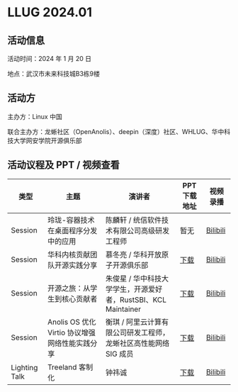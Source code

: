 # LLUG 2024.01

## 活动信息

活动时间：2024 年 1 月 20 日

地点：武汉市未来科技城B3栋9楼



## 活动方

主办方：Linux 中国

联合主办方：龙蜥社区（OpenAnolis）、deepin（深度）社区、WHLUG、华中科技大学网安学院开源俱乐部



## 活动议程及 PPT / 视频查看

| 类型    | 主题                    | 演讲者 | PPT 下载地址 | 视频录播 |
| ------- | ----------------------- | ------ | ------------ | -------- |
| Session| 玲珑-容器技术在桌面程序分发中的应用            | 陈麟轩 / 统信软件技术有限公司高级研发工程师                  | 暂无                                                         | [Bilibili](https://www.bilibili.com/video/BV18c411x7q8/) |
| Session       | 华科内核贡献团队开源实践分享                   | 慕冬亮 / 华科开放原子开源俱乐部                              | [下载](https://github.com/Linux-CN/LLUG-Shares/blob/main/Wuhan/2024.01-UnionTech/%E5%8D%8E%E7%A7%91%E5%86%85%E6%A0%B8%E8%B4%A1%E7%8C%AE%E5%9B%A2%E9%98%9F%E5%BC%80%E6%BA%90%E5%AE%9E%E8%B7%B5%E5%88%86%E4%BA%AB.pdf) | [Bilibili](https://www.bilibili.com/video/BV1sQ4y1c7xv/) |
| Session       | 开源之旅：从学生到核心贡献者                   | 朱俊星 / 华中科技大学学生，开源爱好者，RustSBI、KCL Maintainer | [下载](https://github.com/Linux-CN/LLUG-Shares/blob/main/Wuhan/2024.01-UnionTech/%E5%BC%80%E6%BA%90%E7%BB%8F%E5%8E%86%E5%88%86%E4%BA%AB.pdf) | [Bilibili](https://www.bilibili.com/video/BV1Si4y1W72c/) |
| Session       | Anolis OS 优化 Virtio 协议增强网络性能实践分享 | 衡琪 / 阿里云计算有限公司研发工程师，龙蜥社区高性能网络 SIG 成员 | [下载](https://github.com/Linux-CN/LLUG-Shares/blob/main/Wuhan/2024.01-UnionTech/Anolis%20OS%20%E4%BC%98%E5%8C%96%20Virtio%20%E5%8D%8F%E8%AE%AE%E5%A2%9E%E5%BC%BA%E7%BD%91%E7%BB%9C%E6%80%A7%E8%83%BD%E5%AE%9E%E8%B7%B5%E5%88%86%E4%BA%AB.pdf) | [Bilibili](https://www.bilibili.com/video/BV17K4y1i7P2/) |
| Lighting Talk | Treeland 客制化                                | 钟祎诚                                                       | [下载](https://github.com/Linux-CN/LLUG-Shares/blob/main/Wuhan/2024.01-UnionTech/treeland%E5%AE%A2%E5%88%B6%E5%8C%96.pdf) | [Bilibili](https://www.bilibili.com/video/BV1vg4y127yr/) |

